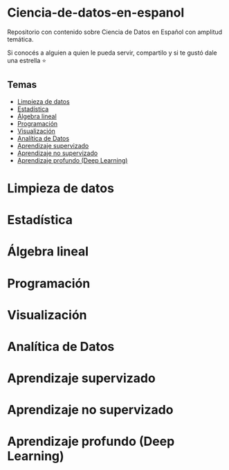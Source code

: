# Ciencia-de-datos-en-espanol 
Repositorio con contenido sobre Ciencia de Datos en Español con amplitud temática.

Si conocés a alguien a quien le pueda servir, compartilo y si te gustó dale una estrella :star:


## Temas
- [Limpieza de datos](#Limpieza-de-datos)
- [Estadística](#Estadistica)
- [Álgebra lineal](#Álgebra-lineal)
- [Programación](#Programacion)
- [Visualización](#Visualización)
- [Analítica de Datos](#Analítica-de-Datos)
- [Aprendizaje supervizado](#Aprendizaje-supervizado)
- [Aprendizaje no supervizado](#Aprendizaje-no-supervizado)
- [Aprendizaje profundo (Deep Learning)](#Aprendizaje-profundo-(-Deep-Learning-)-)


# Limpieza de datos

# Estadística

# Álgebra lineal

# Programación

# Visualización

# Analítica de Datos

# Aprendizaje supervizado

# Aprendizaje no supervizado

# Aprendizaje profundo (Deep Learning)
